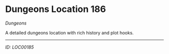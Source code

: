 # Dungeons Location 186

*Dungeons*

A detailed dungeons location with rich history and plot hooks.

---
*ID: LOC00185*